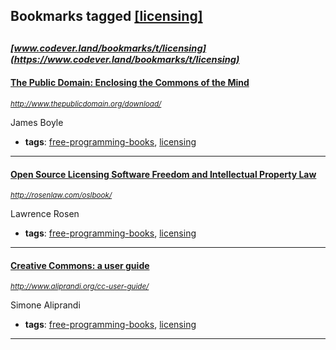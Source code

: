 ## Bookmarks tagged [[licensing]](https://www.codever.land/search?q=[licensing])

_<sup><sup>[www.codever.land/bookmarks/t/licensing](https://www.codever.land/bookmarks/t/licensing)</sup></sup>_
---
#### [The Public Domain: Enclosing the Commons of the Mind](http://www.thepublicdomain.org/download/)
_<sup>http://www.thepublicdomain.org/download/</sup>_

James Boyle
* **tags**: [free-programming-books](../tagged/free-programming-books.md), [licensing](../tagged/licensing.md)
---
#### [Open Source Licensing Software Freedom and Intellectual Property Law](http://rosenlaw.com/oslbook/)
_<sup>http://rosenlaw.com/oslbook/</sup>_

Lawrence Rosen
* **tags**: [free-programming-books](../tagged/free-programming-books.md), [licensing](../tagged/licensing.md)
---
#### [Creative Commons: a user guide](http://www.aliprandi.org/cc-user-guide/)
_<sup>http://www.aliprandi.org/cc-user-guide/</sup>_

Simone Aliprandi
* **tags**: [free-programming-books](../tagged/free-programming-books.md), [licensing](../tagged/licensing.md)
---
